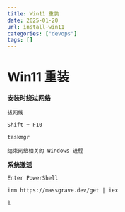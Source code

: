 ```yaml
---
title: Win11 重装
date: 2025-01-20
url: install-win11
categories: ["devops"]
tags: []
---
```


# Win11 重装

**安装时绕过网络**

```
拔网线
```

```
Shift + F10
```

```
taskmgr
```

```
结束网络相关的 Windows 进程
```

**系统激活**

```
Enter PowerShell
```

```
irm https://massgrave.dev/get | iex
```

```
1
```
